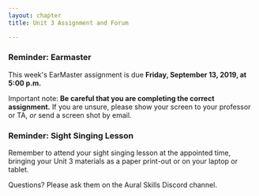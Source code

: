 ```yaml
---
layout: chapter
title: Unit 3 Assignment and Forum

---
```


### Reminder: Earmaster 

This week's EarMaster assignment is due **Friday, September 13, 2019, at 5:00 p.m.**

Important note: **Be careful that you are completing the correct assignment.** If you are unsure, please show your screen to your professor or TA, *or* send a screen shot by email. 

### Reminder: Sight Singing Lesson 

Remember to attend your sight singing lesson at the appointed time, bringing your Unit 3 materials as a paper print-out or on your laptop or tablet. 

Questions? Please ask them on the Aural Skills Discord channel.
